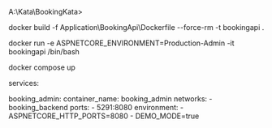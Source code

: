 A:\Kata\BookingKata>

docker build -f Application\BookingApi\Dockerfile --force-rm -t bookingapi .

docker run -e ASPNETCORE_ENVIRONMENT=Production-Admin -it bookingapi /bin/bash 

docker compose up


services:

  booking_admin:
    container_name: booking_admin
    networks:
      - booking_backend
    ports:
      - 5291:8080
    environment:
      - ASPNETCORE_HTTP_PORTS=8080
      - DEMO_MODE=true

